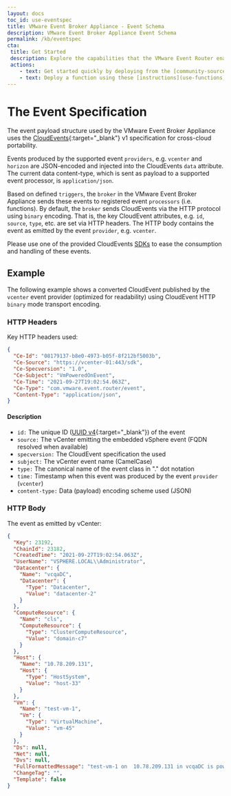 ```yaml
---
layout: docs
toc_id: use-eventspec
title: VMware Event Broker Appliance - Event Schema
description: VMware Event Broker Appliance Event Schema
permalink: /kb/eventspec
cta:
 title: Get Started
 description: Explore the capabilities that the VMware Event Router enables
 actions:
    - text: Get started quickly by deploying from the [community-sourced, pre-built functions](/examples)
    - text: Deploy a function using these [instructions](use-functions) and learn how to [write your own function](contribute-functions).
---
```


# The Event Specification

The event payload structure used by the VMware Event Broker Appliance uses the
[CloudEvents](https://cloudevents.io/){:target="_blank"} v1 specification for
cross-cloud portability. 

Events produced by the supported event `providers`, e.g. `vcenter` and `horizon`
are JSON-encoded and injected into the CloudEvents `data` attribute. The current
data content-type, which is sent as payload to a supported event processor, is
`application/json`.

Based on defined `triggers`, the `broker` in the VMware Event Broker Appliance
sends these events to registered event `processors` (i.e. functions). By
default, the `broker` sends CloudEvents via the HTTP protocol using `binary`
encoding. That is, the key CloudEvent attributes, e.g. `id`, `source`, `type`,
etc. are set via HTTP headers. The HTTP body contains the event as emitted by
the event `provider`, e.g. `vcenter`.

Please use one of the provided CloudEvents [SDKs](https://cloudevents.io/) to
ease the consumption and handling of these events.

## Example

The following example shows a converted CloudEvent published by the `vcenter`
event provider (optimized for readability) using CloudEvent HTTP `binary` mode
transport encoding.

### HTTP Headers

Key HTTP headers used:

```json
{
  "Ce-Id": "08179137-b8e0-4973-b05f-8f212bf5003b",
  "Ce-Source": "https://vcenter-01:443/sdk",
  "Ce-Specversion": "1.0",
  "Ce-Subject": "VmPoweredOnEvent",
  "Ce-Time": "2021-09-27T19:02:54.063Z",
  "Ce-Type": "com.vmware.event.router/event",
  "Content-Type": "application/json",
}
```

#### Description

- `id:` The unique ID ([UUID v4](https://tools.ietf.org/html/rfc4122){:target="_blank"}) of the event
- `source:` The vCenter emitting the embedded vSphere event (FQDN resolved when available)
- `specversion:` The CloudEvent specification the used
- `subject:` The vCenter event name (CamelCase)
- `type:` The canonical name of the event class in "." dot notation 
- `time:` Timestamp when this event was produced by the event `provider` (`vcenter`)
- `content-type:` Data (payload) encoding scheme used (JSON)

### HTTP Body

The event as emitted by vCenter:

```json
{
  "Key": 23192,
  "ChainId": 23182,
  "CreatedTime": "2021-09-27T19:02:54.063Z",
  "UserName": "VSPHERE.LOCAL\\Administrator",
  "Datacenter": {
    "Name": "vcqaDC",
    "Datacenter": {
      "Type": "Datacenter",
      "Value": "datacenter-2"
    }
  },
  "ComputeResource": {
    "Name": "cls",
    "ComputeResource": {
      "Type": "ClusterComputeResource",
      "Value": "domain-c7"
    }
  },
  "Host": {
    "Name": "10.78.209.131",
    "Host": {
      "Type": "HostSystem",
      "Value": "host-33"
    }
  },
  "Vm": {
    "Name": "test-vm-1",
    "Vm": {
      "Type": "VirtualMachine",
      "Value": "vm-45"
    }
  },
  "Ds": null,
  "Net": null,
  "Dvs": null,
  "FullFormattedMessage": "test-vm-1 on  10.78.209.131 in vcqaDC is powered on",
  "ChangeTag": "",
  "Template": false
}
```
